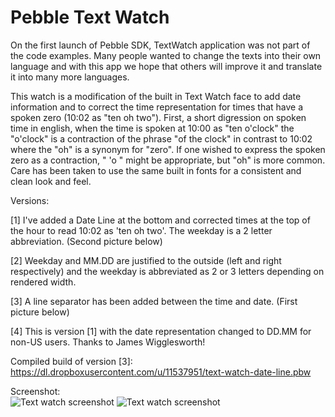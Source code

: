 Pebble Text Watch
=================

On the first launch of Pebble SDK, TextWatch application was not part of the code examples.
Many people wanted to change the texts into their own language and with this app we hope that others will improve it 
and translate it into many more languages.

This watch is a modification of the built in Text Watch face to add date information and to correct the time representation for times that have a spoken zero (10:02 as "ten oh two"). First, a short digression on spoken time in english, when the time is spoken at 10:00 as "ten o'clock" the "o'clock" is a contraction of the phrase "of the clock" in contrast to 10:02 where the "oh" is a synonym for "zero".  If one wished to express the spoken zero as a contraction, " 'o " might be appropriate, but "oh" is more common.  Care has been taken to use the same built in fonts for a consistent and clean look and feel.

Versions:

[1] I've added a Date Line at the bottom and corrected times at the top of the hour to read 10:02 as 'ten oh two'.  The weekday is a 2 letter abbreviation. (Second picture below)

[2] Weekday and MM.DD are justified to the outside (left and right respectively) and the weekday is abbreviated as 2 or 3 letters depending on rendered width.

[3] A line separator has been added between the time and date. (First picture below)

[4] This is version [1] with the date representation changed to DD.MM for non-US users.  Thanks to James Wigglesworth!


Compiled build of version [3]: https://dl.dropboxusercontent.com/u/11537951/text-watch-date-line.pbw

Screenshot:  
![Text watch screenshot](http://i.imgur.com/cQBVK5c.jpg)
![Text watch screenshot](https://dl.dropboxusercontent.com/u/1636596/IMG_20130423_140647.jpg)
